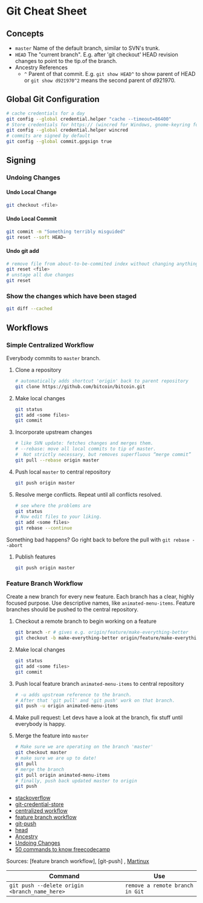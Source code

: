 # Git Cheat Sheet
## Concepts
* `master` Name of the default branch, similar to SVN's trunk.
* `HEAD` The "current branch". E.g. after 'git checkout' HEAD revision changes to point to the tip.of the branch. 
* Ancestry References
   * `^` Parent of that commit. E.g. `git show HEAD^` to show parent of HEAD or `git show d921970^2` means the second parent of d921970.


## Global Git Configuration

```bash
# cache credentials for a day
git config --global credential.helper "cache --timeout=86400"
# Store credentials for https:// (wincred for Windows, gnome-keyring for Linux, osxkeychain for Mac)
git config --global credential.helper wincred
# commits are signed by default
git config --global commit.gpgsign true
```

## Signing



### Undoing Changes

#### Undo Local Change

```bash
git checkout <file>
```

#### Undo Local Commit

```bash
git commit -m "Something terribly misguided" 
git reset --soft HEAD~
```

#### Undo git add

```bash
# remove file from about-to-be-commited index without changing anything else
git reset <file> 
# unstage all due changes
git reset
```


### Show the changes which have been staged

```bash
git diff --cached
```

## Workflows
### Simple Centralized Workflow
Everybody commits to `master` branch.

1. Clone a repository

   ```bash
   # automatically adds shortcut 'origin' back to parent repository
   git clone https://github.com/bitcoin/bitcoin.git
   ```

1. Make local changes

   ```bash
   git status
   git add <some files>
   git commit
   ```

1. Incorporate upstream changes

   ```bash
   # like SVN update: fetches changes and merges them.
   # --rebase: move all local commits to tip of master.
   #  Not strictly necessary, but removes superfluous “merge commit”
   git pull --rebase origin master
   ```

1. Push local `master` to central repository

   ```bash
   git push origin master
   ```

1. Resolve merge conflicts. Repeat until all conflicts resolved.

   ```bash
   # see where the problems are
   git status
   # Now edit files to your liking.
   git add <some files>
   git rebase --continue
   ```
Something bad happens? Go right back to before the pull with `git rebase --abort`

1. Publish features

   ```bash
   git push origin master
   ```



### Feature Branch Workflow
Create a new branch for every new feature. Each branch has a clear, highly focused purpose. Use descriptive names, like `animated-menu-items`. Feature branches should be pushed to the central repository.

1. Checkout a remote branch to begin working on a feature
   ```bash
   git branch -r # gives e.g. origin/feature/make-everything-better
   git checkout -b make-everything-better origin/feature/make-everything-better
   ```
   
1. Make local changes

   ```bash
   git status
   git add <some files>
   git commit
   ```

1. Push local feature branch `animated-menu-items` to central repository

   ```bash
   # -u adds upstream reference to the branch.
   # After that 'git pull' and 'git push' work on that branch.
   git push -u origin animated-menu-items
   ```

1. Make pull request: Let devs have a look at the branch, fix stuff until everybody is happy.
1. Merge the feature into `master`

   ```bash
   # Make sure we are operating on the branch 'master'
   git checkout master
   # make sure we are up to date!
   git pull
   # merge the branch
   git pull origin animated-menu-items
   # finally, push back updated master to origin
   git push
   ```



* [stackoverflow](http://stackoverflow.com/a/5343146/48181)
* [git-credential-store](https://git-scm.com/docs/git-credential-store)
* [centralized workflow](https://www.atlassian.com/git/tutorials/comparing-workflows/centralized-workflow)
* [feature branch workflow](https://www.atlassian.com/git/tutorials/comparing-workflows/feature-branch-workflow)
* [git-push](https://git-scm.com/docs/git-push)
* [head](http://stackoverflow.com/a/2304106/48181)
* [Ancestry](https://git-scm.com/book/en/v2/Git-Tools-Revision-Selection#Ancestry-References)
* [Undoing Changes](https://www.atlassian.com/git/tutorials/undoing-changes)
* [50 commands to know freecodecamp]( https://www.freecodecamp.org/news/git-cheat-sheet/)

Sources: [feature branch workflow], [git-push] , [Martinux]( https://github.com/martinus)

| Command               |    Use    |
| ------------------ | ----------- |
|`git push --delete origin <branch_name_here>`|`remove a remote branch in Git`|






